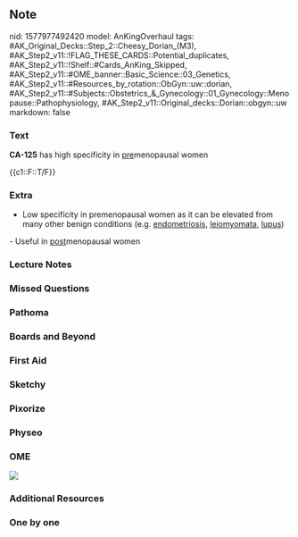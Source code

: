 ## Note
nid: 1577977492420
model: AnKingOverhaul
tags: #AK_Original_Decks::Step_2::Cheesy_Dorian_(M3), #AK_Step2_v11::!FLAG_THESE_CARDS::Potential_duplicates, #AK_Step2_v11::!Shelf::#Cards_AnKing_Skipped, #AK_Step2_v11::#OME_banner::Basic_Science::03_Genetics, #AK_Step2_v11::#Resources_by_rotation::ObGyn::uw::dorian, #AK_Step2_v11::#Subjects::Obstetrics_&_Gynecology::01_Gynecology::Menopause::Pathophysiology, #AK_Step2_v11::Original_decks::Dorian::obgyn::uw
markdown: false

### Text
<b>CA-125</b> has high specificity in <u>pre</u>menopausal women
<div>
  {{c1::F::T/F}}
</div>

### Extra
- Low specificity in premenopausal women as it can be elevated from
many other benign conditions (e.g. <u>endometriosis</u>,
<u>leiomyomata</u>, <u>lupus</u>)
<div>
  - Useful in <u>post</u>menopausal women
</div>

### Lecture Notes


### Missed Questions


### Pathoma


### Boards and Beyond


### First Aid


### Sketchy


### Pixorize


### Physeo


### OME
<div class="ome-widget">
  <a href="https://onlinemeded.org/spa/obgyn?ref=anki"><img src=
  "_OME_AnkiFlashcards_Topic_4.png"></a>
</div>

### Additional Resources


### One by one

